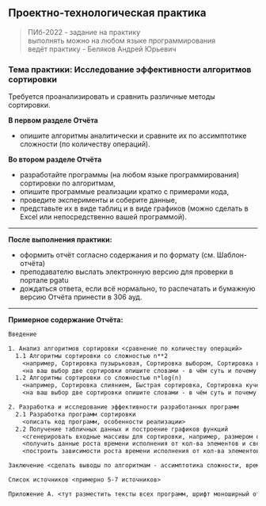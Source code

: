 ## Проектно-технологическая практика 

> ПИб-2022 - задание на практику  
> выполнять можно на любом языке программирования  
> ведёт практику - Беляков Андрей Юрьевич  

### Тема практики: Исследование эффективности алгоритмов сортировки

Требуется проанализировать и сравнить различные методы сортировки.  

**В первом разделе Отчёта**  
- опишите алгоритмы аналитически и сравните их по ассимптотике сложности (по количеству операций).  

**Во втором разделе Отчёта**  
- разработайте программы (на любом языке программирования) сортировки по алгоритмам,  
- опишите программые реализации кратко с примерами кода,  
- проведите эксперименты и соберите данные,  
- представьте их в виде таблиц и в виде графиков (можно сделать в Excel или непосредственно вашей программой).  

---  

**После выполнения практики:**  
- оформить отчёт согласно содержания и по формату (см. Шаблон-отчёта)  
- преподавателю выслать электронную версию для проверки в портале pgatu  
- дождаться ответа, если всё нормально, то распечатать и бумажную версию Отчёта принести в 306 ауд.  

---  

**Примерное содержание Отчёта:**  

```txt
Введение

1. Анализ алгоритмов сортировки <сравнение по количеству операций> 
  1.1 Алгоритмы сортировки со сложностью n**2
    <например, Сортировка пузырьковая, Сортировка выбором, Сортировка вставкой>
	<на ваш выбор две сортировки опишите словами - в чём суть и почему такая ассимптотика сложности>
  1.2 Алгоритмы сортировки со сложностью n*log(n)
    <например, Сортировка слиянием, Быстрая сортировка, Сортировка кучей>
    <на ваш выбор две сортировки опишите словами - в чём суть и почему такая ассимптотика сложности>

2. Разработка и исследование эффективности разработанных программ
  2.1 Разработка программ сортировки
    <описать код программ, особенности реализации>
  2.2 Получение табличных данных и построение графиков функций 
	<сгенерировать входные массивы для сортировки, например, размером от 2_000 до 20_000 с шагом в 2_000>
	<получить данные роста времени исполнения от кол-ва элементов и свести в одну таблицу для наглядности>
	<построить зависимости роста времени исполнения от кол-ва элементов - линии всех сортировок на одном графике>

Заключение <сделать выводы по алгоритмам - ассимптотика сложности, время исполнения, расходуемая память>

Список источников <примерно 5-7 источников>

Приложение А. <тут разместить тексты всех программ, шрифт моноширный от 10 до 12 пт>
```
